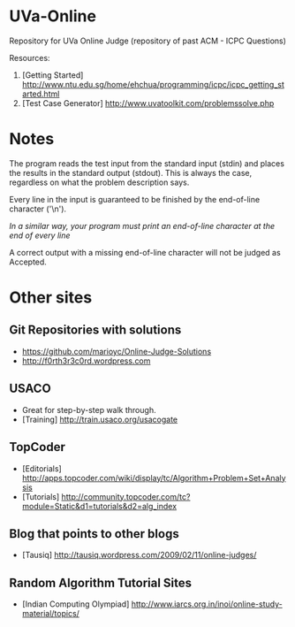 UVa-Online
==========

Repository for UVa Online Judge (repository of past ACM - ICPC Questions)


Resources:

1. [Getting Started] http://www.ntu.edu.sg/home/ehchua/programming/icpc/icpc_getting_started.html
2. [Test Case Generator] http://www.uvatoolkit.com/problemssolve.php


Notes
==========
The program reads the test input from the standard input (stdin) and places the results in the standard output (stdout).
This is always the case, regardless on what the problem description says.

Every line in the input is guaranteed to be finished by the end-of-line character ('\n').

*In a similar way, your program must print an end-of-line character at the end of every line*

A correct output with a missing end-of-line character will not be judged as Accepted.



Other sites
==========

Git Repositories with solutions
-------------------------------
+ https://github.com/marioyc/Online-Judge-Solutions
+ http://f0rth3r3c0rd.wordpress.com


USACO 
------
+ Great for step-by-step walk through. 
+ [Training] http://train.usaco.org/usacogate

 
TopCoder
--------
+ [Editorials] http://apps.topcoder.com/wiki/display/tc/Algorithm+Problem+Set+Analysis 
+ [Tutorials] http://community.topcoder.com/tc?module=Static&d1=tutorials&d2=alg_index


Blog that points to other blogs
-------------------------------
+ [Tausiq] http://tausiq.wordpress.com/2009/02/11/online-judges/


Random Algorithm Tutorial Sites
-------------------------------
+ [Indian Computing Olympiad] http://www.iarcs.org.in/inoi/online-study-material/topics/
 
 
 
 
